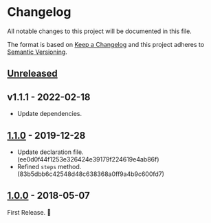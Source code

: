 # Changelog

All notable changes to this project will be documented in this file.

The format is based on [Keep a Changelog](http://keepachangelog.com/en/1.0.0/)
and this project adheres to [Semantic Versioning](http://semver.org/spec/v2.0.0.html).

## [Unreleased]

## v1.1.1 - 2022-02-18

- Update dependencies.

## [1.1.0] - 2019-12-28

- Update declaration file. (ee0d0f44f1253e326424e39179f224619e4ab86f)
- Refined `steps` method. (83b5dbb6c42548d48c638368a0ff9a4b9c600fd7)

## [1.0.0] - 2018-05-07

First Release. 🤩

[Unreleased]: https://github.com/archco/transition-timing/compare/v1.1.0...HEAD
[1.1.0]: https://github.com/archco/transition-timing/compare/v1.0.0...v1.1.0
[1.0.0]: https://github.com/archco/transition-timing/compare/c9c506e...v1.0.0
